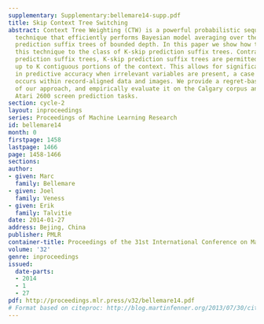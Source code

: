 ```yaml
---
supplementary: Supplementary:bellemare14-supp.pdf
title: Skip Context Tree Switching
abstract: Context Tree Weighting (CTW) is a powerful probabilistic sequence prediction
  technique that efficiently performs Bayesian model averaging over the class of all
  prediction suffix trees of bounded depth. In this paper we show how to generalize
  this technique to the class of K-skip prediction suffix trees. Contrary to regular
  prediction suffix trees, K-skip prediction suffix trees are permitted to ignore
  up to K contiguous portions of the context. This allows for significant improvements
  in predictive accuracy when irrelevant variables are present, a case which often
  occurs within record-aligned data and images. We provide a regret-based analysis
  of our approach, and empirically evaluate it on the Calgary corpus and a set of
  Atari 2600 screen prediction tasks.
section: cycle-2
layout: inproceedings
series: Proceedings of Machine Learning Research
id: bellemare14
month: 0
firstpage: 1458
lastpage: 1466
page: 1458-1466
sections: 
author:
- given: Marc
  family: Bellemare
- given: Joel
  family: Veness
- given: Erik
  family: Talvitie
date: 2014-01-27
address: Bejing, China
publisher: PMLR
container-title: Proceedings of the 31st International Conference on Machine Learning
volume: '32'
genre: inproceedings
issued:
  date-parts:
  - 2014
  - 1
  - 27
pdf: http://proceedings.mlr.press/v32/bellemare14.pdf
# Format based on citeproc: http://blog.martinfenner.org/2013/07/30/citeproc-yaml-for-bibliographies/
---
```

